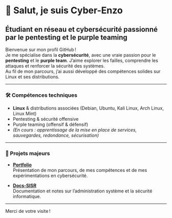 # 👋 Salut, je suis Cyber-Enzo

## Étudiant en réseau et cybersécurité passionné par le pentesting et le purple teaming

Bienvenue sur mon profil GitHub !  
Je me spécialise dans la **cybersécurité**, avec une vraie passion pour le **pentesting** et le **purple team**. J’aime explorer les failles, comprendre les attaques et renforcer la sécurité des systèmes.  
Au fil de mon parcours, j’ai aussi développé des compétences solides sur Linux et ses distributions.

---

### 🛠️ Compétences techniques

- **Linux** & distributions associées (Debian, Ubuntu, Kali Linux, Arch Linux, Linux Mint)
- Pentesting & sécurité offensive
- Purple teaming (offensif & défensif)
- *(En cours : apprentissage de la mise en place de services, sauvegardes, redondance, sécurisation)*

---

### 🚀 Projets majeurs

- [**Portfolio**](https://github.com/Cyber-Enzo/portfolio)  
  Présentation de mon parcours, de mes compétences et de mes expérimentations en cybersécurité.

- [**Docs-SISR**](https://github.com/Cyber-Enzo/Docs-SISR)  
  Documentation et notes sur l’administration système et la sécurité informatique.

---

Merci de votre visite !

